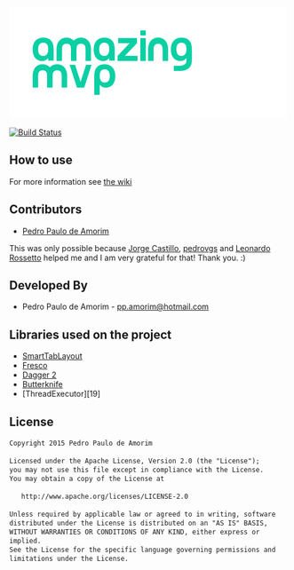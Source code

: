 ![Logo 1][1]

[![Build Status](https://api.travis-ci.org/We-Mobile/Amazing-MVP.svg?branch=master)](https://travis-ci.org/ppamorim/Amazing-MVP)

How to use
----------

 For more information see [the wiki][2]


Contributors
------------

* [Pedro Paulo de Amorim][3]

This was only possible because [Jorge Castillo][4], [pedrovgs][7] and [Leonardo Rossetto][616] helped me and I am very grateful for that! Thank you. :)

Developed By
------------

* Pedro Paulo de Amorim - <pp.amorim@hotmail.com>

Libraries used on the project
------------------------------------

* [SmartTabLayout][12]
* [Fresco][13]
* [Dagger 2][16]
* [Butterknife][18]
* [ThreadExecutor][19]

License
-------

    Copyright 2015 Pedro Paulo de Amorim

    Licensed under the Apache License, Version 2.0 (the "License");
    you may not use this file except in compliance with the License.
    You may obtain a copy of the License at

       http://www.apache.org/licenses/LICENSE-2.0

    Unless required by applicable law or agreed to in writing, software
    distributed under the License is distributed on an "AS IS" BASIS,
    WITHOUT WARRANTIES OR CONDITIONS OF ANY KIND, either express or implied.
    See the License for the specific language governing permissions and
    limitations under the License.

[2]: http://memesvault.com/wp-content/uploads/Troll-Dad-Dance-Meme-11.gif
[3]: https://github.com/ppamorim/
[4]: https://github.com/JorgeCastilloPrz
[5]: https://github.com/JakeWharton/butterknife
[7]: https://github.com/pedrovgs
[616]: https://github.com/leonardoxh
[1]: ./art/amazing_mvp.png
[12]: https://github.com/ogaclejapan/SmartTabLayout
[13]: https://github.com/facebook/fresco
[16]: https://github.com/google/dagger
[18]: https://github.com/JakeWharton/butterknife
